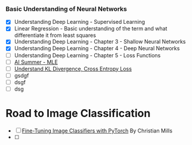 ### Basic Understanding of Neural Networks
- [x] Understanding Deep Learning - Supervised Learning
- [x] Linear Regression - Basic understanding of the term and what differentiate it from least squares
- [x] Understanding Deep Learning - Chapter 3 - Shallow Neural Networks
- [x] Understanding Deep Learning - Chapter 4 - Deep Neural Networks
- [ ] Understanding Deep Learning - Chapter 5 - Loss Functions
- [ ] [AI Summer - MLE](https://theaisummer.com/mle/)
- [ ] [Understand KL Divergence, Cross Entropy Loss](https://ramsane.github.io/articles/cross-entropy-explained-with-entropy-and-kl-divergence)
- [ ] gsdgf
- [ ] dsgf
- [ ] dsg

# Road to Image Classification
- [ ] [Fine-Tuning Image Classifiers with PyTorch](https://christianjmills.com/posts/pytorch-train-image-classifier-timm-hf-tutorial/) By Christian Mills
- [ ] 

